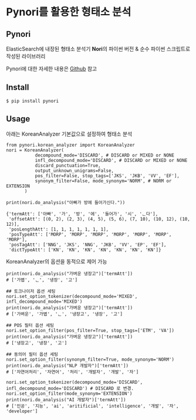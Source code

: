 # Pynori를 활용한 형태소 분석

## Pynori

ElasticSearch에 내장된 형태소 분석기 **Nori**의 파이썬 버전 & 순수 파이썬 스크립트로 작성된 라이브러리

Pynori에 대한 자세한 내용은 [Github](https://github.com/gritmind/python-nori, "Github") 참고

## Install

```
$ pip install pynori
```

## Usage

아래는 KoreanAnalyzer 기본값으로 설정하여 형태소 분석

```
from pynori.korean_analyzer import KoreanAnalyzer
nori = KoreanAnalyzer(
           decompound_mode='DISCARD', # DISCARD or MIXED or NONE
           infl_decompound_mode='DISCARD', # DISCARD or MIXED or NONE
           discard_punctuation=True,
           output_unknown_unigrams=False,
           pos_filter=False, stop_tags=['JKS', 'JKB', 'VV', 'EF'],
           synonym_filter=False, mode_synonym='NORM', # NORM or EXTENSION
       ) 

print(nori.do_analysis("아빠가 방에 들어가신다."))
```

```
{'termAtt': ['아빠', '가', '방', '에', '들어가', '시', 'ᆫ다'],
 'offsetAtt': [(0, 2), (2, 3), (4, 5), (5, 6), (7, 10), (10, 12), (10, 12)],
 'posLengthAtt': [1, 1, 1, 1, 1, 1, 1],
 'posTypeAtt': ['MORP', 'MORP', 'MORP', 'MORP', 'MORP', 'MORP', 'MORP'],
 'posTagAtt': ['NNG', 'JKS', 'NNG', 'JKB', 'VV', 'EP', 'EF'],
 'dictTypeAtt': ['KN', 'KN', 'KN', 'KN', 'KN', 'KN', 'KN']}
```

KoreanAnalyzer의 옵션을 동적으로 제어 가능

```
print(nori.do_analysis("가벼운 냉장고")['termAtt'])
# ['가볍', 'ᆫ', '냉장', '고']

## 토크나이저 옵션 세팅
nori.set_option_tokenizer(decompound_mode='MIXED', infl_decompound_mode='MIXED')
print(nori.do_analysis("가벼운 냉장고")['termAtt'])
# ['가벼운', '가볍', 'ᆫ', '냉장고', '냉장', '고']

## POS 필터 옵션 세팅
nori.set_option_filter(pos_filter=True, stop_tags=['ETM', 'VA'])
print(nori.do_analysis("가벼운 냉장고")['termAtt'])
# ['냉장고', '냉장', '고']

## 동의어 필터 옵션 세팅
nori.set_option_filter(synonym_filter=True, mode_synonym='NORM')
print(nori.do_analysis("NLP 개발자")['termAtt'])
# ['자연어처리', '자연어', '처리', '개발자', '개발', '자']

nori.set_option_tokenizer(decompound_mode='DISCARD', infl_decompound_mode='DISCARD') # DISCARD 로 변경.
nori.set_option_filter(mode_synonym='EXTENSION')
print(nori.do_analysis("AI 개발자")['termAtt'])
# ['인공', '지능', 'ai', 'aritificial', 'intelligence', '개발', '자', 'developer']
```
